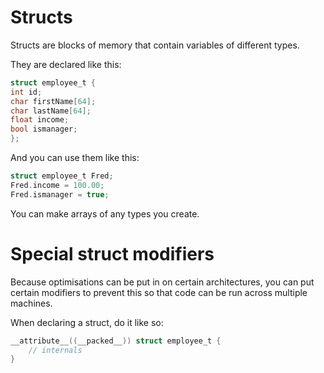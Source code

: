 # Structs

Structs are blocks of memory that contain variables of different types.

They are declared like this:

```C
struct employee_t {
int id;
char firstName[64];
char lastName[64];
float income;
bool ismanager;
};
```

And you can use them like this: 

```C
struct employee_t Fred;
Fred.income = 100.00;
Fred.ismanager = true;
```

You can make arrays of any types you create.

# Special struct modifiers

Because optimisations can be put in on certain architectures, you can put certain modifiers to prevent this so that code can be run across multiple machines.

When declaring a struct, do it like so:

```C
__attribute__((__packed__)) struct employee_t {
    // internals
}
```
